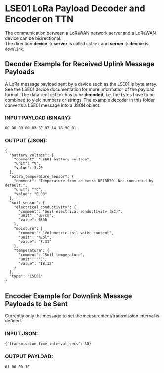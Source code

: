 # LSE01 LoRa Payload Decoder and Encoder on TTN

The communication between a LoRaWAN network server and a LoRaWAN device can be bidirectional. <br>
The direction **device -> server** is called `uplink` and **server -> device** is `downlink`.




## Decoder Example for Received Uplink Message Payloads 

A LoRa message payload sent by a device such as the LSE01 is byte array. See the LSE01 device documentation for more information of the payload format. The data sent `uplink` has to be **decoded**, i.e. the bytes have to be combined to yield numbers or strings. 
The example decoder in this folder converts a LSE01 message into a JSON object. 


### INPUT PAYLOAD (BINARY):
`0C D0 00 00 03 3F 07 14 18 9C 01`

### OUTPUT (JSON):
```
{
  "battery_voltage": {
    "comment": "LSE01 battery voltage",
    "unit": "V",
    "value": 3.28
  },
  "extra_temperature_sensor": {
    "comment": "Temperature from an extra DS18B20. Not connected by default.",
    "unit": "°C",
    "value": "0.00"
  },
  "soil_sensor": {
    "electrical_conductivity": {
      "comment": "Soil electrical conductivity (EC)",
      "unit": "uS/cm",
      "value": 6300
    },
    "moisture": {
      "comment": "Volumetric soil water content",
      "unit": "%vol",
      "value": "8.31"
    },
    "temperature": {
      "comment": "Soil temperature",
      "unit": "°C",
      "value": "18.12"
    }
  },
  "type": "LSE01"
}
```

## Encoder Example for Downlink Message Payloads to be Sent

Currently only the message to set the measurement/transmission interval is defined.

### INPUT JSON:
`{"transmission_time_interval_secs": 30}`

### OUTPUT PAYLOAD:
`01 00 00 1E`
